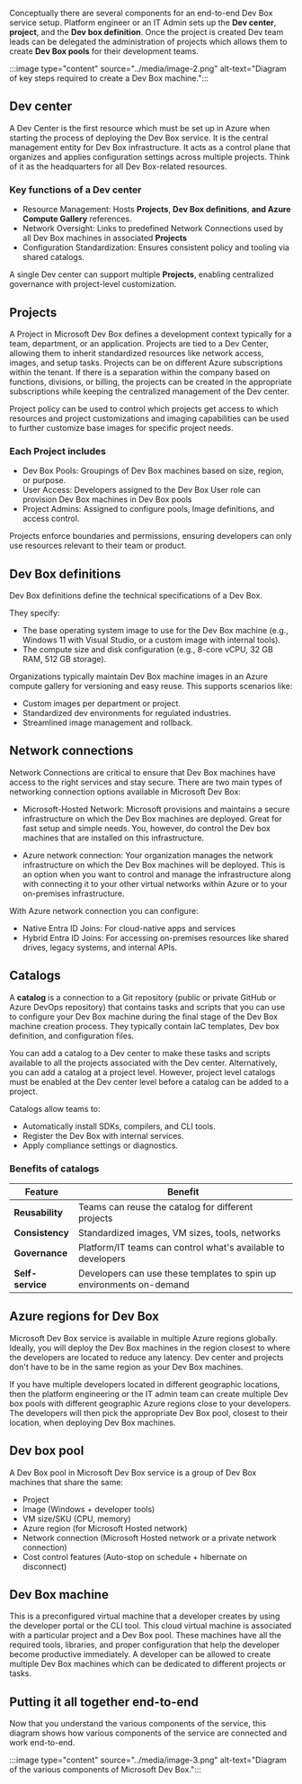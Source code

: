 Conceptually there are several components for an end-to-end Dev Box service setup. Platform engineer or an IT Admin sets up the **Dev center**, **project**, and the **Dev box definition**. Once the project is created Dev team leads can be delegated the administration of projects which allows them to create **Dev Box pools** for their development teams. 

:::image type="content" source="../media/image-2.png" alt-text="Diagram of key steps required to create a Dev Box machine.":::

## Dev center

A Dev Center is the first resource which must be set up in Azure when starting the process of deploying the Dev Box service. It is the central management entity for Dev Box infrastructure. It acts as a control plane that organizes and applies configuration settings across multiple projects. Think of it as the headquarters for all Dev Box-related resources.

### Key functions of a Dev center

- Resource Management: Hosts **Projects**, **Dev Box definitions**, **and Azure Compute Gallery** references.
- Network Oversight: Links to predefined Network Connections used by all Dev Box machines in associated **Projects**
- Configuration Standardization: Ensures consistent policy and tooling via shared catalogs.<br>

A single Dev center can support multiple **Projects**, enabling centralized governance with project-level customization.

## Projects

A Project in Microsoft Dev Box defines a development context typically for a team, department, or an application. Projects are tied to a Dev Center, allowing them to inherit standardized resources like network access, images, and setup tasks. Projects can be on different Azure subscriptions within the tenant. If there is a separation within the company based on functions, divisions, or billing, the projects can be created in the appropriate subscriptions while keeping the centralized management of the Dev center. 

Project policy can be used to control which projects get access to which resources and project customizations and imaging capabilities can be used to further customize base images for specific project needs.

### Each Project includes

- Dev Box Pools: Groupings of Dev Box machines based on size, region, or purpose.
- User Access: Developers assigned to the Dev Box User role can provision Dev Box machines in Dev Box pools
- Project Admins: Assigned to configure pools, Image definitions, and access control.


Projects enforce boundaries and permissions, ensuring developers can only use resources relevant to their team or product.

## Dev Box definitions

Dev Box definitions define the technical specifications of a Dev Box. 

They specify:

- The base operating system image to use for the Dev Box machine (e.g., Windows 11 with Visual Studio, or a custom image with internal tools).
- The compute size and disk configuration (e.g., 8-core vCPU, 32 GB RAM, 512 GB storage).

Organizations typically maintain Dev Box machine images in an Azure compute gallery for versioning and easy reuse. This supports scenarios like:

- Custom images per department or project.
- Standardized dev environments for regulated industries.
- Streamlined image management and rollback.

## Network connections

Network Connections are critical to ensure that Dev Box machines have access to the right services and stay secure. There are two main types of networking connection options available in Microsoft Dev Box:

- Microsoft-Hosted Network: Microsoft provisions and maintains a secure infrastructure on which the Dev Box machines are deployed. Great for fast setup and simple needs. You, however, do control the Dev box machines that are installed on this infrastructure. 

- Azure network connection: Your organization manages the network infrastructure on which the Dev Box machines will be deployed. This is an option when you want to control and manage the infrastructure along with connecting it to your other virtual networks within Azure or to your on-premises infrastructure. 

With Azure network connection you can configure:

- Native Entra ID Joins: For cloud-native apps and services
- Hybrid Entra ID Joins: For accessing on-premises resources like shared drives, legacy systems, and internal APIs.

## Catalogs

A **catalog** is a connection to a Git repository (public or private GitHub or Azure DevOps repository) that contains tasks and scripts that you can use to configure your Dev Box machine during the final stage of the Dev Box machine creation process. They typically contain IaC templates, Dev box definition, and configuration files.

You can add a catalog to a Dev center to make these tasks and scripts available to all the projects associated with the Dev center. Alternatively, you can add a catalog at a project level. However, project level catalogs must be enabled at the Dev center level before a catalog can be added to a project. 

Catalogs allow teams to:

- Automatically install SDKs, compilers, and CLI tools.
- Register the Dev Box with internal services.
- Apply compliance settings or diagnostics.

### Benefits of catalogs

| **Feature** | **Benefit** |
|---|---|
| **Reusability** | Teams can reuse the catalog for different projects |
| **Consistency** | Standardized images, VM sizes, tools, networks |
| **Governance** | Platform/IT teams can control what's available to developers |
| **Self-service** | Developers can use these templates to spin up environments on-demand |

## Azure regions for Dev Box

Microsoft Dev Box service is available in multiple Azure regions globally. Ideally, you will deploy the Dev Box machines in the region closest to where the developers are located to reduce any latency. Dev center and projects don't have to be in the same region as your Dev Box machines. 

If you have multiple developers located in different geographic locations, then the platform engineering or the IT admin team can create multiple Dev box pools with different geographic Azure regions close to your developers. The developers will then pick the appropriate Dev Box pool, closest to their location, when deploying Dev Box machines. 

## Dev box pool

A Dev Box pool in Microsoft Dev Box service is a group of Dev Box machines that share the same:

- Project
- Image (Windows + developer tools)
- VM size/SKU (CPU, memory)
- Azure region (for Microsoft Hosted network)
- Network connection (Microsoft Hosted network or a private network connection)
- Cost control features (Auto-stop on schedule + hibernate on disconnect) 

## Dev Box machine

This is a preconfigured virtual machine that a developer creates by using the developer portal or the CLI tool. This cloud virtual machine is associated with a particular project and a Dev Box pool. These machines have all the required tools, libraries, and proper configuration that help the developer become productive immediately. A developer can be allowed to create multiple Dev Box machines which can be dedicated to different projects or tasks. 

## Putting it all together end-to-end

Now that you understand the various components of the service, this diagram shows how various components of the service are connected and work end-to-end.

:::image type="content" source="../media/image-3.png" alt-text="Diagram of the various components of Microsoft Dev Box.":::